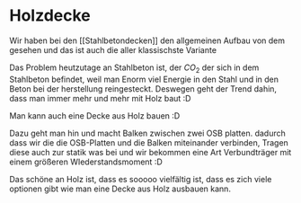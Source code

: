 # Holzdecke

Wir haben bei den [[Stahlbetondecken]] den allgemeinen Aufbau von dem gesehen und das ist auch die aller klassischste Variante 

Das Problem heutzutage an Stahlbeton ist, der $CO_2$ der sich in dem Stahlbeton befindet, weil man Enorm viel Energie in den Stahl und in den Beton bei der herstellung reingesteckt. Deswegen geht der Trend dahin, dass man immer mehr und mehr mit Holz baut :D

Man kann auch eine Decke aus Holz bauen :D 

Dazu geht man hin und macht Balken zwischen zwei OSB platten. dadurch dass wir die die OSB-Platten und die Balken miteinander verbinden, Tragen diese auch zur statik was bei und wir bekommen eine Art Verbundträger mit einem größeren WIederstandsmoment :D

Das schöne an Holz ist, dass es sooooo vielfältig ist, dass es zich viele optionen gibt wie man eine Decke aus Holz ausbauen kann.
